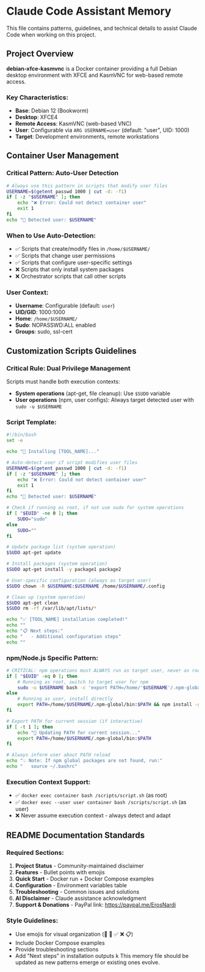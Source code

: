 # Claude Code Assistant Memory

This file contains patterns, guidelines, and technical details to assist Claude Code when working on this project.

## Project Overview

**debian-xfce-kasmvnc** is a Docker container providing a full Debian desktop environment with XFCE and KasmVNC for web-based remote access.

### Key Characteristics:
- **Base**: Debian 12 (Bookworm)
- **Desktop**: XFCE4 
- **Remote Access**: KasmVNC (web-based VNC)
- **User**: Configurable via `ARG USERNAME=user` (default: "user", UID: 1000)
- **Target**: Development environments, remote workstations

## Container User Management

### Critical Pattern: Auto-User Detection
```bash
# Always use this pattern in scripts that modify user files
USERNAME=$(getent passwd 1000 | cut -d: -f1)
if [ -z "$USERNAME" ]; then
    echo "❌ Error: Could not detect container user"
    exit 1
fi
echo "👤 Detected user: $USERNAME"
```

### When to Use Auto-Detection:
- ✅ Scripts that create/modify files in `/home/$USERNAME/`
- ✅ Scripts that change user permissions
- ✅ Scripts that configure user-specific settings
- ❌ Scripts that only install system packages
- ❌ Orchestrator scripts that call other scripts

### User Context:
- **Username**: Configurable (default: `user`)
- **UID/GID**: 1000:1000 
- **Home**: `/home/$USERNAME/`
- **Sudo**: NOPASSWD:ALL enabled
- **Groups**: sudo, ssl-cert

## Customization Scripts Guidelines

### Critical Rule: Dual Privilege Management
Scripts must handle both execution contexts:
- **System operations** (apt-get, file cleanup): Use `$SUDO` variable
- **User operations** (npm, user configs): Always target detected user with `sudo -u $USERNAME`

### Script Template:
```bash
#!/bin/bash
set -e

echo "🔧 Installing [TOOL_NAME]..."

# Auto-detect user if script modifies user files
USERNAME=$(getent passwd 1000 | cut -d: -f1)
if [ -z "$USERNAME" ]; then
    echo "❌ Error: Could not detect container user"
    exit 1
fi
echo "👤 Detected user: $USERNAME"

# Check if running as root, if not use sudo for system operations
if [ "$EUID" -ne 0 ]; then
    SUDO="sudo"
else
    SUDO=""
fi

# Update package list (system operation)
$SUDO apt-get update

# Install packages (system operation)
$SUDO apt-get install -y package1 package2

# User-specific configuration (always as target user)
$SUDO chown -R $USERNAME:$USERNAME /home/$USERNAME/.config

# Clean up (system operation)
$SUDO apt-get clean
$SUDO rm -rf /var/lib/apt/lists/*

echo "✅ [TOOL_NAME] installation completed!"
echo ""
echo "📋 Next steps:"
echo "   - Additional configuration steps"
echo ""
```

### npm/Node.js Specific Pattern:
```bash
# CRITICAL: npm operations must ALWAYS run as target user, never as root
if [ "$EUID" -eq 0 ]; then
    # Running as root, switch to target user for npm
    sudo -u $USERNAME bash -c 'export PATH=/home/'$USERNAME'/.npm-global/bin:$PATH && npm install -g package'
else
    # Running as user, install directly
    export PATH=/home/$USERNAME/.npm-global/bin:$PATH && npm install -g package
fi

# Export PATH for current session (if interactive)
if [ -t 1 ]; then
    echo "🔄 Updating PATH for current session..."
    export PATH=/home/$USERNAME/.npm-global/bin:$PATH
fi

# Always inform user about PATH reload
echo "💡 Note: If npm global packages are not found, run:"
echo "   source ~/.bashrc"
```

### Execution Context Support:
- ✅ `docker exec container bash /scripts/script.sh` (as root)
- ✅ `docker exec --user user container bash /scripts/script.sh` (as user)
- ❌ Never assume execution context - always detect and adapt

## README Documentation Standards

### Required Sections:
1. **Project Status** - Community-maintained disclaimer
2. **Features** - Bullet points with emojis
3. **Quick Start** - Docker run + Docker Compose examples
4. **Configuration** - Environment variables table
5. **Troubleshooting** - Common issues and solutions
6. **AI Disclaimer** - Claude assistance acknowledgment
7. **Support & Donations** - PayPal link: https://paypal.me/ErosNardi

### Style Guidelines:
- Use emojis for visual organization (🔧 🚀 ✅ ❌ 📋)
- Include Docker Compose examples
- Provide troubleshooting sections
- Add "Next steps" in installation outputs
k
This memory file should be updated as new patterns emerge or existing ones evolve.
